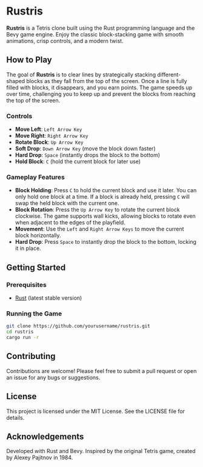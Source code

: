 # Rustris

**Rustris** is a Tetris clone built using the Rust programming language and the Bevy game engine. Enjoy the classic block-stacking game with smooth animations, crisp controls, and a modern twist.

## How to Play

The goal of **Rustris** is to clear lines by strategically stacking different-shaped blocks as they fall from the top of the screen. Once a line is fully filled with blocks, it disappears, and you earn points. The game speeds up over time, challenging you to keep up and prevent the blocks from reaching the top of the screen.

### Controls

- **Move Left**: `Left Arrow Key`
- **Move Right**: `Right Arrow Key`
- **Rotate Block**: `Up Arrow Key`
- **Soft Drop**: `Down Arrow Key` (move the block down faster)
- **Hard Drop**: `Space` (instantly drops the block to the bottom)
- **Hold Block**: `C` (hold the current block for later use)

### Gameplay Features

- **Block Holding**: Press `C` to hold the current block and use it later. You can only hold one block at a time. If a block is already held, pressing `C` will swap the held block with the current one.
- **Block Rotation**: Press the `Up Arrow Key` to rotate the current block clockwise. The game supports wall kicks, allowing blocks to rotate even when adjacent to the edges of the playfield.
- **Movement**: Use the `Left` and `Right Arrow Keys` to move the current block horizontally.
- **Hard Drop**: Press `Space` to instantly drop the block to the bottom, locking it in place.

## Getting Started

### Prerequisites

- [Rust](https://www.rust-lang.org/) (latest stable version)

### Running the Game

```bash
git clone https://github.com/yourusername/rustris.git
cd rustris
cargo run -r
```

## Contributing

Contributions are welcome! Please feel free to submit a pull request or open an issue for any bugs or suggestions.

## License

This project is licensed under the MIT License. See the LICENSE file for details.

## Acknowledgements

Developed with Rust and Bevy.
Inspired by the original Tetris game, created by Alexey Pajitnov in 1984.
